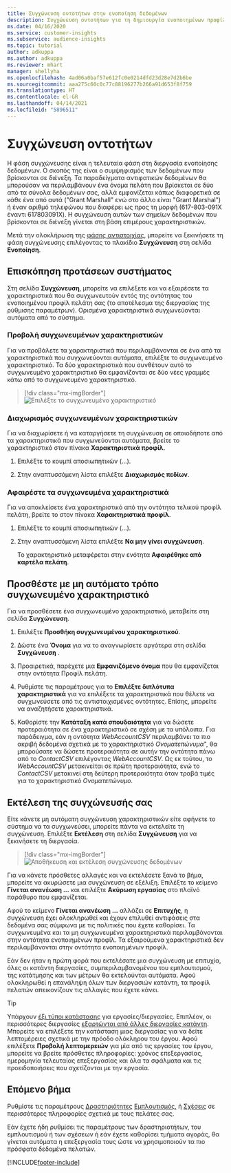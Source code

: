 ```yaml
---
title: Συγχώνευση οντοτήτων στην ενοποίηση δεδομένων
description: Συγχώνευση οντοτήτων για τη δημιουργία ενοποιημένων προφίλ πελατών.
ms.date: 04/16/2020
ms.service: customer-insights
ms.subservice: audience-insights
ms.topic: tutorial
author: adkuppa
ms.author: adkuppa
ms.reviewer: mhart
manager: shellyha
ms.openlocfilehash: 4ad06a0baf57e612fc0e0214dfd23d28e7d2b6be
ms.sourcegitcommit: aaa275c60c0c77c88196277b266a91d653f8f759
ms.translationtype: HT
ms.contentlocale: el-GR
ms.lasthandoff: 04/14/2021
ms.locfileid: "5896511"
---
```

# <a name="merge-entities"></a>Συγχώνευση οντοτήτων

Η φάση συγχώνευσης είναι η τελευταία φάση στη διεργασία ενοποίησης δεδομένων. Ο σκοπός της είναι ο συμψηφισμός των δεδομένων που βρίσκονται σε διένεξη. Τα παραδείγματα αντιφατικών δεδομένων θα μπορούσαν να περιλαμβάνουν ένα όνομα πελάτη που βρίσκεται σε δύο από τα σύνολα δεδομένων σας, αλλά εμφανίζεται κάπως διαφορετικά σε κάθε ένα από αυτά ("Grant Marshall" ενώ στο άλλο είναι "Grant Marshal") ή έναν αριθμό τηλεφώνου που διαφέρει ως προς τη μορφή (617-803-091X έναντι 617803091X). Η συγχώνευση αυτών των σημείων δεδομένων που βρίσκονται σε διένεξη γίνεται στη βάση επιμέρους χαρακτηριστικών.

Μετά την ολοκλήρωση της [φάσης αντιστοιχίας](match-entities.md), μπορείτε να ξεκινήσετε τη φάση συγχώνευσης επιλέγοντας το πλακίδιο **Συγχώνευση** στη σελίδα **Ενοποίηση**.

## <a name="review-system-recommendations"></a>Επισκόπηση προτάσεων συστήματος

Στη σελίδα **Συγχώνευση**, μπορείτε να επιλέξετε και να εξαιρέσετε τα χαρακτηριστικά που θα συγχωνευτούν εντός της οντότητας του ενοποιημένου προφίλ πελάτη σας (το αποτέλεσμα της διεργασίας της ρύθμισης παραμέτρων). Ορισμένα χαρακτηριστικά συγχωνεύονται αυτόματα από το σύστημα.

### <a name="view-merged-attributes"></a>Προβολή συγχωνευμένων χαρακτηριστικών

Για να προβάλετε τα χαρακτηριστικά που περιλαμβάνονται σε ένα από τα χαρακτηριστικά που συγχωνεύονται αυτόματα, επιλέξτε το συγχωνευμένο χαρακτηριστικό. Τα δύο χαρακτηριστικά που συνθέτουν αυτό το συγχωνευμένο χαρακτηριστικό θα εμφανίζονται σε δύο νέες γραμμές κάτω από το συγχωνευμένο χαρακτηριστικό.

> [!div class="mx-imgBorder"]
> ![Επιλέξτε το συγχωνευμένο χαρακτηριστικό](media/configure-data-merge-profile-attributes.png "Επιλέξτε το συγχωνευμένο χαρακτηριστικό")

### <a name="separate-merged-attributes"></a>Διαχωρισμός συγχωνευμένων χαρακτηριστικών

Για να διαχωρίσετε ή να καταργήσετε τη συγχώνευση σε οποιοδήποτε από τα χαρακτηριστικά που συγχωνεύονται αυτόματα, βρείτε το χαρακτηριστικό στον πίνακα **Χαρακτηριστικά προφίλ**.

1. Επιλέξτε το κουμπί αποσιωπητικών (...).
  
2. Στην αναπτυσσόμενη λίστα επιλέξτε **Διαχωρισμός πεδίων**.

### <a name="remove-merged-attributes"></a>Αφαιρέστε τα συγχωνευμένα χαρακτηριστικά

Για να αποκλείσετε ένα χαρακτηριστικό από την οντότητα τελικού προφίλ πελάτη, βρείτε το στον πίνακα **Χαρακτηριστικά προφίλ**.

1. Επιλέξτε το κουμπί αποσιωπητικών (...).
  
2. Στην αναπτυσσόμενη λίστα επιλέξτε **Να μην γίνει συγχώνευση**.

   Το χαρακτηριστικό μεταφέρεται στην ενότητα **Αφαιρέθηκε από καρτέλα πελάτη**.

## <a name="manually-add-a-merged-attribute"></a>Προσθέστε με μη αυτόματο τρόπο συγχωνευμένο χαρακτηριστικό

Για να προσθέσετε ένα συγχωνευμένο χαρακτηριστικό, μεταβείτε στη σελίδα **Συγχώνευση**.

1. Επιλέξτε **Προσθήκη συγχωνευμένου χαρακτηριστικού**.

2. Δώστε ένα **Όνομα** για να το αναγνωρίσετε αργότερα στη σελίδα **Συγχώνευση** .

3. Προαιρετικά, παρέχετε μια **Εμφανιζόμενο όνομα** που θα εμφανίζεται στην οντότητα Προφίλ πελάτη.

4. Ρυθμίστε τις παραμέτρους για το **Επιλέξτε διπλότυπα χαρακτηριστικά** για να επιλέξετε τα χαρακτηριστικά που θέλετε να συγχωνεύσετε από τις αντιστοιχισμένες οντότητες. Επίσης, μπορείτε να αναζητήσετε χαρακτηριστικά.

5. Καθορίστε την **Κατάταξη κατά σπουδαιότητα** για να δώσετε προτεραιότητα σε ένα χαρακτηριστικό σε σχέση με τα υπόλοιπα. Για παράδειγμα, εάν η οντότητα *WebAccountCSV* περιλαμβάνει τα πιο ακριβή δεδομένα σχετικά με το χαρακτηριστικό *Ονοματεπώνυμα*", θα μπορούσατε να δώσετε προτεραιότητα σε αυτήν την οντότητα πάνω από το *ContactCSV* επιλέγοντας *WebAccountCSV*. Ως εκ τούτου, το *WebAccountCSV* μετακινείται σε πρώτη προτεραιότητα, ενώ το *ContactCSV* μετακινεί στη δεύτερη προτεραιότητα όταν τραβά τιμές για το χαρακτηριστικό *Ονοματεπώνυμο*.

## <a name="run-your-merge"></a>Εκτέλεση της συγχώνευσής σας

Είτε κάνετε μη αυτόματη συγχώνευση χαρακτηριστικών είτε αφήνετε το σύστημα να τα συγχωνεύσει, μπορείτε πάντα να εκτελείτε τη συγχώνευση. Επιλέξτε **Εκτέλεση** στη σελίδα **Συγχώνευση** για να ξεκινήσετε τη διεργασία.

> [!div class="mx-imgBorder"]
> ![Αποθήκευση και εκτέλεση συγχώνευσης δεδομένων](media/configure-data-merge-save-run.png "Αποθήκευση και εκτέλεση συγχώνευσης δεδομένων")

Για να κάνετε πρόσθετες αλλαγές και να εκτελέσετε ξανά το βήμα, μπορείτε να ακυρώσετε μια συγχώνευση σε εξέλιξη. Επιλέξτε το κείμενο **Γίνεται ανανέωση ...** και επιλέξτε **Ακύρωση εργασίας** στο πλαϊνό παράθυρο που εμφανίζεται.

Αφού το κείμενο **Γίνεται ανανέωση ...** αλλάζει σε **Επιτυχής**, η συγχώνευση έχει ολοκληρωθεί και έχουν επιλυθεί αντιφάσεις στα δεδομένα σας σύμφωνα με τις πολιτικές που έχετε καθορίσει. Τα συγχωνευμένα και τα μη συγχωνευμένα χαρακτηριστικά περιλαμβάνονται στην οντότητα ενοποιημένων προφίλ. Τα εξαιρούμενα χαρακτηριστικά δεν περιλαμβάνονται στην οντότητα ενοποιημένων προφίλ.

Εάν δεν ήταν η πρώτη φορά που εκτελέσατε μια συγχώνευση με επιτυχία, όλες οι κατάντη διεργασίες, συμπεριλαμβανομένου του εμπλουτισμού, της κατάτμησης και των μέτρων θα εκτελούνται αυτόματα. Αφού ολοκληρωθεί η επανάληψη όλων των διεργασιών κατάντη, τα προφίλ πελατών απεικονίζουν τις αλλαγές που έχετε κάνει.

> [!TIP]
> Υπάρχουν [έξι τύποι κατάστασης](system.md#status-types) για εργασίες/διεργασίες. Επιπλέον, οι περισσότερες διεργασίες [εξαρτώνται από άλλες διεργασίες κατάντη](system.md#refresh-policies). Μπορείτε να επιλέξετε την κατάσταση μιας διεργασίας για να δείτε λεπτομέρειες σχετικά με την πρόοδο ολόκληρου του έργου. Αφού επιλέξετε **Προβολή λεπτομερειών** για μία από τις εργασίες του έργου, μπορείτε να βρείτε πρόσθετες πληροφορίες: χρόνος επεξεργασίας, ημερομηνία τελευταίας επεξεργασίας και όλα τα σφάλματα και τις προειδοποιήσεις που σχετίζονται με την εργασία.

## <a name="next-step"></a>Επόμενο βήμα

Ρυθμίστε τις παραμέτρους [Δραστηριότητες](activities.md) [Εμπλουτισμός,](enrichment-hub.md) ή [Σχέσεις](relationships.md) σε περισσότερες πληροφορίες σχετικά με τους πελάτες σας.

Εάν έχετε ήδη ρυθμίσει τις παραμέτρους των δραστηριοτήτων, του εμπλουτισμού ή των σχέσεων ή εάν έχετε καθορίσει τμήματα αγοράς, θα γίνεται αυτόματα η επεξεργασία τους ώστε να χρησιμοποιούν τα πιο πρόσφατα δεδομένα πελατών.




[!INCLUDE[footer-include](../includes/footer-banner.md)]